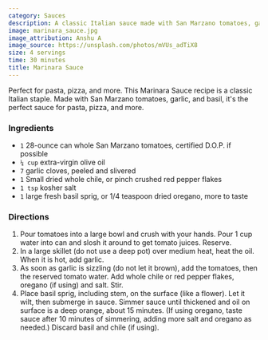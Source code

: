```yaml
---
category: Sauces
description: A classic Italian sauce made with San Marzano tomatoes, garlic, and basil.
image: marinara_sauce.jpg
image_attribution: Anshu A
image_source: https://unsplash.com/photos/mVUs_adTiX8
size: 4 servings
time: 30 minutes
title: Marinara Sauce
---
```


Perfect for pasta, pizza, and more. This Marinara Sauce recipe is a classic Italian staple. Made with San Marzano tomatoes, garlic, and basil, it's the perfect sauce for pasta, pizza, and more. 

### Ingredients

* `1` 28-ounce can whole San Marzano tomatoes, certified D.O.P. if possible 
* `¼ cup` extra-virgin olive oil 
* `7` garlic cloves, peeled and slivered 
* `1` Small dried whole chile, or pinch crushed red pepper flakes 
* `1 tsp` kosher salt 
* `1` large fresh basil sprig, or 1/4 teaspoon dried oregano, more to taste 

### Directions

1. Pour tomatoes into a large bowl and crush with your hands. Pour 1 cup water into can and slosh it around to get tomato juices. Reserve.
2. In a large skillet (do not use a deep pot) over medium heat, heat the oil. When it is hot, add garlic.
3. As soon as garlic is sizzling (do not let it brown), add the tomatoes, then the reserved tomato water. Add whole chile or red pepper flakes, oregano (if using) and salt. Stir.
4. Place basil sprig, including stem, on the surface (like a flower). Let it wilt, then submerge in sauce. Simmer sauce until thickened and oil on surface is a deep orange, about 15 minutes. (If using oregano, taste sauce after 10 minutes of simmering, adding more salt and oregano as needed.) Discard basil and chile (if using).
